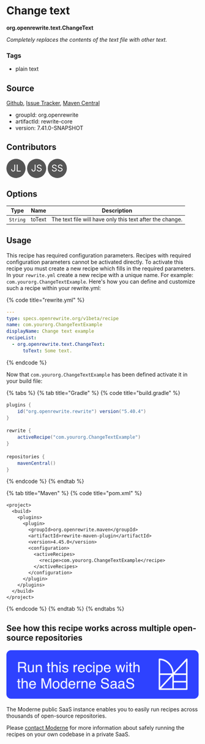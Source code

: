 # Change text

**org.openrewrite.text.ChangeText**

_Completely replaces the contents of the text file with other text._

### Tags

* plain text

## Source

[Github](https://github.com/openrewrite/rewrite/blob/main/rewrite-core/src/main/java/org/openrewrite/text/ChangeText.java), [Issue Tracker](https://github.com/openrewrite/rewrite/issues), [Maven Central](https://central.sonatype.com/artifact/org.openrewrite/rewrite-core/7.41.0-SNAPSHOT/jar)

* groupId: org.openrewrite
* artifactId: rewrite-core
* version: 7.41.0-SNAPSHOT

## Contributors
<span style="display: inline-block; width: 50px; height: 50px; border-radius: 50%; background-color: #555; color: #fff; text-align: center; line-height: 50px; font-size: 24px; text-transform: uppercase;" title="Jonathan Leitschuh(jonathan.leitschuh@gmail.com)">JL</span>
<span style="display: inline-block; width: 50px; height: 50px; border-radius: 50%; background-color: #555; color: #fff; text-align: center; line-height: 50px; font-size: 24px; text-transform: uppercase;" title="Jonathan Schneider(jkschneider@gmail.com)">JS</span>
<span style="display: inline-block; width: 50px; height: 50px; border-radius: 50%; background-color: #555; color: #fff; text-align: center; line-height: 50px; font-size: 24px; text-transform: uppercase;" title="Sam Snyder(sam@moderne.io)">SS</span>
## Options

| Type | Name | Description |
| -- | -- | -- |
| `String` | toText | The text file will have only this text after the change. |


## Usage

This recipe has required configuration parameters. Recipes with required configuration parameters cannot be activated directly. To activate this recipe you must create a new recipe which fills in the required parameters. In your `rewrite.yml` create a new recipe with a unique name. For example: `com.yourorg.ChangeTextExample`.
Here's how you can define and customize such a recipe within your rewrite.yml:

{% code title="rewrite.yml" %}
```yaml
---
type: specs.openrewrite.org/v1beta/recipe
name: com.yourorg.ChangeTextExample
displayName: Change text example
recipeList:
  - org.openrewrite.text.ChangeText:
      toText: Some text.
```
{% endcode %}


Now that `com.yourorg.ChangeTextExample` has been defined activate it in your build file:

{% tabs %}
{% tab title="Gradle" %}
{% code title="build.gradle" %}
```groovy
plugins {
    id("org.openrewrite.rewrite") version("5.40.4")
}

rewrite {
    activeRecipe("com.yourorg.ChangeTextExample")
}

repositories {
    mavenCentral()
}

```
{% endcode %}
{% endtab %}

{% tab title="Maven" %}
{% code title="pom.xml" %}
```markup
<project>
  <build>
    <plugins>
      <plugin>
        <groupId>org.openrewrite.maven</groupId>
        <artifactId>rewrite-maven-plugin</artifactId>
        <version>4.45.0</version>
        <configuration>
          <activeRecipes>
            <recipe>com.yourorg.ChangeTextExample</recipe>
          </activeRecipes>
        </configuration>
      </plugin>
    </plugins>
  </build>
</project>
```
{% endcode %}
{% endtab %}
{% endtabs %}


## See how this recipe works across multiple open-source repositories

[![Moderne Link Image](/.gitbook/assets/ModerneRecipeButton.png)](https://public.moderne.io/recipes/org.openrewrite.text.ChangeText)

The Moderne public SaaS instance enables you to easily run recipes across thousands of open-source repositories.

Please [contact Moderne](https://moderne.io/product) for more information about safely running the recipes on your own codebase in a private SaaS.
